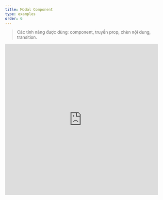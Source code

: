 ```yaml
---
title: Modal Component
type: examples
order: 6
---
```


> Các tính năng được dùng: component, truyền prop, chèn nội dung, transition.

<iframe width="100%" height="500" src="https://jsfiddle.net/yyx990803/mwLbw11k/embedded/result,html,js,css" allowfullscreen="allowfullscreen" frameborder="0"></iframe>
